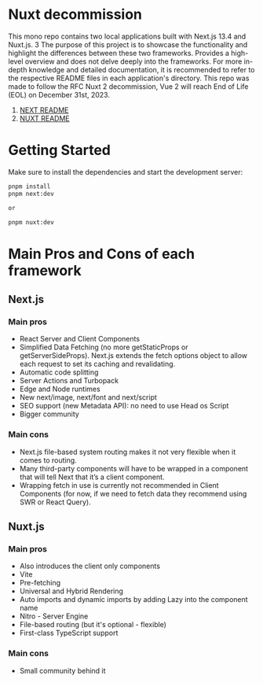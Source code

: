 # Nuxt decommission

This mono repo contains two local applications built with Next.js 13.4 and Nuxt.js. 3 The purpose of this project is to showcase the functionality and highlight the differences between these two frameworks. Provides a high-level overview and does not delve deeply into the frameworks. For more in-depth knowledge and detailed documentation, it is recommended to refer to the respective README files in each application's directory. This repo was made to follow the RFC Nuxt 2 decommission, Vue 2 will reach End of Life (EOL) on December 31st, 2023.

1. [NEXT README](/apps/next-showcase-app/README.md)
2. [NUXT README](/apps/nuxt-showcase-app/README.md)

# Getting Started

Make sure to install the dependencies and start the development server:

```bash
pnpm install
pnpm next:dev

or

pnpm nuxt:dev
```

# Main Pros and Cons of each framework

## Next.js

### Main pros

- React Server and Client Components
- Simplified Data Fetching (no more getStaticProps or getServerSideProps). Next.js extends the fetch options object to allow each request to set its caching and revalidating.
- Automatic code splitting
- Server Actions and Turbopack
- Edge and Node runtimes
- New next/image, next/font and next/script
- SEO support (new Metadata API): no need to use Head os Script
- Bigger community

### Main cons

- Next.js file-based system routing makes it not very flexible when it comes to routing.
- Many third-party components will have to be wrapped in a component that will tell Next that it’s a client component.
- Wrapping fetch in use is currently not recommended in Client Components (for now, if we need to fetch data they recommend using SWR or React Query).


## Nuxt.js

### Main pros

- Also introduces the client only components
- Vite
- Pre-fetching
- Universal and Hybrid Rendering
- Auto imports and dynamic imports by adding Lazy into the component name
- Nitro - Server Engine
- File-based routing (but it's optional - flexible)
- First-class TypeScript support

### Main cons
- Small community behind it